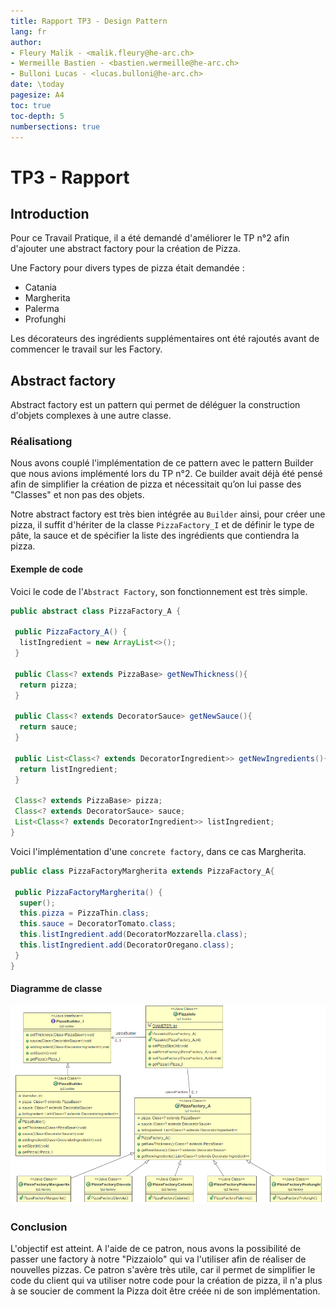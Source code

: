```yaml
---
title: Rapport TP3 - Design Pattern
lang: fr
author:
- Fleury Malik - <malik.fleury@he-arc.ch>
- Wermeille Bastien - <bastien.wermeille@he-arc.ch>
- Bulloni Lucas - <lucas.bulloni@he-arc.ch>
date: \today
pagesize: A4
toc: true
toc-depth: 5
numbersections: true
---
```


# TP3 - Rapport

## Introduction
Pour ce Travail Pratique, il a été demandé d'améliorer le TP n°2 afin d'ajouter une abstract factory pour la création de Pizza.

Une Factory pour divers types de pizza était demandée :
 - Catania
 - Margherita
 - Palerma
 - Profunghi

 Les décorateurs des ingrédients supplémentaires ont été rajoutés avant de commencer le travail sur les Factory.



## Abstract factory
Abstract factory est un pattern qui permet de déléguer la construction d'objets complexes à une autre classe.

### Réalisationg
Nous avons couplé l'implémentation de ce pattern avec le pattern Builder que nous avions implémenté lors du TP n°2. Ce builder avait déjà été pensé afin de simplifier la création de pizza et nécessitait qu’on lui passe des "Classes" et non pas des objets.

Notre abstract factory est très bien intégrée au `Builder` ainsi, pour créer une pizza, il suffit d'hériter de la classe `PizzaFactory_I` et de définir le type de pâte, la sauce et de spécifier la liste des ingrédients que contiendra la pizza.

#### Exemple de code
Voici le code de l'`Abstract Factory`, son fonctionnement est très simple.

```java
public abstract class PizzaFactory_A {

 public PizzaFactory_A() {
  listIngredient = new ArrayList<>();
 }

 public Class<? extends PizzaBase> getNewThickness(){
  return pizza;
 }

 public Class<? extends DecoratorSauce> getNewSauce(){
  return sauce;
 }

 public List<Class<? extends DecoratorIngredient>> getNewIngredients(){
  return listIngredient;
 }

 Class<? extends PizzaBase> pizza;
 Class<? extends DecoratorSauce> sauce;
 List<Class<? extends DecoratorIngredient>> listIngredient;
}
```

Voici l'implémentation d'une `concrete factory`, dans ce cas Margherita.

```Java
public class PizzaFactoryMargherita extends PizzaFactory_A{

 public PizzaFactoryMargherita() {
  super();
  this.pizza = PizzaThin.class;
  this.sauce = DecoratorTomato.class;
  this.listIngredient.add(DecoratorMozzarella.class);
  this.listIngredient.add(DecoratorOregano.class);
 }
}
```

#### Diagramme de classe

![Schema de classe](factory.png)

### Conclusion
L'objectif est atteint. A l'aide de ce patron, nous avons la possibilité de passer une factory à notre "Pizzaiolo" qui va l'utiliser afin de réaliser de nouvelles pizzas.
Ce patron s'avère très utile, car il permet de simplifier le code du client qui va utiliser notre code pour la création de pizza, il n'a plus à se soucier de comment la Pizza doit être créée ni de son implémentation.
